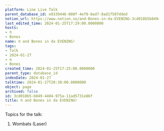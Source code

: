 ```yaml
---
platform: Line Live Talk
parent_database_id: e9339446-880f-4ef0-8ad7-8ad1f507dded
notion_url: https://www.notion.so/and-Bones-in-da-EVENING-3cd018b5b8494404975a11ad5731e86f
last_edited_time: 2024-01-25T17:29:00.0000000
hosts:
- π
- Bones
name: π and Bones in da EVENING!
tags:
- Talk
- 2024-01-27
- π
- Bones
created_time: 2024-01-25T17:25:00.0000000
parent_type: database_id
indexDate: 2024-01-27
talktime: 2024-01-27T20:30:00.0000000
object: page
archived: false
id: 3cd018b5-b849-4404-975a-11ad5731e86f
title: π and Bones in da EVENING!
---
```


Topics for the talk:
1. Wombats (Laser)

























